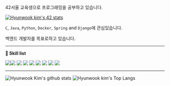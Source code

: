 42서울 교육생으로 프로그래밍을 공부하고 있습니다.

[![Hyunwook kim's 42 stats](https://badge42.herokuapp.com/api/stats/hyukim?privacyEmail=true)](https://github.com/JaeSeoKim/badge42)

`C`, `Java`, `Python`,  `Docker`, `Spring` and `Django`에 관심있습니다.

백엔드 개발자를 목표로하고 있습니다.

---

**👷 Skill list**

<img src="https://img.shields.io/badge/python%20-%2314354C.svg?&style=for-the-badge&logo=python&logoColor=white"/><img src="https://img.shields.io/badge/java-%23323330.svg?&style=for-the-badge&logo=java"/>  <img src="https://img.shields.io/badge/c%20-%2300599C.svg?&style=for-the-badge&logo=c&logoColor=white"/> <img src="https://img.shields.io/badge/android-%.svg?&style=for-the-badge&logo=android&logoColor=white"/> <img src="https://img.shields.io/badge/markdown-%23000000.svg?&style=for-the-badge&logo=markdown&logoColor=white"/> <img src="https://img.shields.io/badge/django%20-%23121011.svg?&style=for-the-badge&logo=django&logoColor=white"/> <img src="https://img.shields.io/badge/spring%20-%2320232a.svg?&style=for-the-badge&logo=spring"/> <img src="https://img.shields.io/badge/github%20-%23121011.svg?&style=for-the-badge&logo=github&logoColor=white"/> <img src="https://img.shields.io/badge/docker%20-%230db7ed.svg?&style=for-the-badge&logo=docker&logoColor=white"/>

---

![Hyunwook Kim's github stats](https://github-readme-stats.vercel.app/api?username=davkim1030&bg_color=ca3333,86a8e7,91eac9&title_color=fff&text_color=fff)
![Hyunwook kim's Top Langs](https://github-readme-stats.vercel.app/api/top-langs/?username=davkim1030&layout=compact&bg_color=7f7fd5,86a8e7,91eac9&title_color=fff&text_color=fff)
